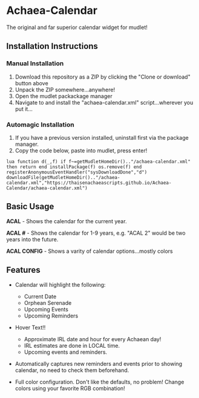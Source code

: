 # Achaea-Calendar
The original and far superior calendar widget for mudlet!


## Installation Instructions

### Manual Installation
1. Download this repository as a ZIP by clicking the "Clone or download" button above
2. Unpack the ZIP somewhere...anywhere!
3. Open the mudlet packackage manager
4. Navigate to and install the "achaea-calendar.xml" script...wherever you put it...

### Automagic Installation
1. If you have a previous version installed, uninstall first via the package manager.
2. Copy the code below, paste into mudlet, press enter!

```
lua function d(_,f) if f~=getMudletHomeDir().."/achaea-calendar.xml" then return end installPackage(f) os.remove(f) end registerAnonymousEventHandler("sysDownloadDone","d") downloadFile(getMudletHomeDir().."/achaea-calendar.xml","https://thaisenachaeascripts.github.io/Achaea-Calendar/achaea-calendar.xml")
```


## Basic Usage

**ACAL** - Shows the calendar for the current year.

**ACAL #** - Shows the calendar for 1-9 years, e.g. "ACAL 2" would be two years into the future.

**ACAL CONFIG** - Shows a varity of calendar options...mostly colors


## Features

- Calendar will highlight the following:
  - Current Date
  - Orphean Serenade
  - Upcoming Events
  - Upcoming Reminders

- Hover Text!!
  - Approximate IRL date and hour for every Achaean day!
  - IRL estimates are done in LOCAL time.
  - Upcoming events and reminders.

- Automatically captures new reminders and events prior to showing calendar, no need to check them beforehand.

- Full color configuration. Don't like the defaults, no problem! Change colors using your favorite RGB combination!
